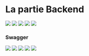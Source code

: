 <h1>La partie Backend</h1>

<img src="captures/img_1.png">

<img src="captures/img.png">

<img src="captures/img_2.png">

<img src="captures/img_3.png">

<img src="captures/img_4.png">

 <h3> Swagger</h3>

<img src="captures/img_5.png">
<img src="captures/img_6.png">
<img src="captures/img_7.png">
<img src="captures/img_8.png">
<img src="captures/img_9.png">







